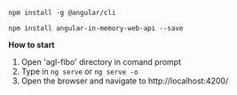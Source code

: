 <code>npm install -g @angular/cli</code>
  
<code>npm install angular-in-memory-web-api --save</code>

**How to start**

1. Open 'agl-fibo' directory in comand prompt
2. Type in 
<code>ng serve</code> 
or 
<code>ng serve -o</code>
3. Open the browser and navigate to http://localhost:4200/
